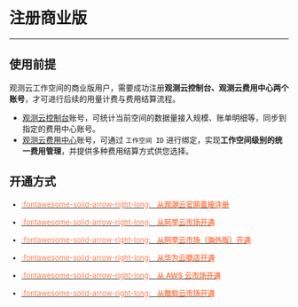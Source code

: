 # 注册商业版
---


## 使用前提

观测云工作空间的商业版用户，需要成功注册**观测云控制台、观测云费用中心两个账号**，才可进行后续的用量计费与费用结算流程。

- [观测云控制台](https://console.guance.com/)账号，可统计当前空间的数据量接入规模、账单明细等，同步到指定的费用中心账号。
- [观测云费用中心](https://boss.guance.com/)账号，可通过 `工作空间 ID` 进行绑定，实现**工作空间级别的统一费用管理**，并提供多种费用结算方式供您选择。



<!--
![](img/billing-index-1.png)
-->

## 开通方式



<font size=2>

<div class="grid cards" markdown>

- [<font color="coral"> :fontawesome-solid-arrow-right-long: &nbsp; **从观测云官网直接注册**</font>](./commercial-register.md)

</div>

<div class="grid cards" markdown>

- [<font color="coral"> :fontawesome-solid-arrow-right-long: &nbsp; **从阿里云市场开通**</font>](./commercial-aliyun.md)

</div>

<div class="grid cards" markdown>

- [<font color="coral"> :fontawesome-solid-arrow-right-long: &nbsp; **从阿里云市场（海外版）开通**</font>](./commercial-aliyun-sls.md)

</div>

<div class="grid cards" markdown>

- [<font color="coral"> :fontawesome-solid-arrow-right-long: &nbsp; **从华为云商店开通**</font>](./commercial-huaweiyun.md)

</div>

<div class="grid cards" markdown>

- [<font color="coral"> :fontawesome-solid-arrow-right-long: &nbsp; **从 AWS 云市场开通**</font>](./commercial-aws.md)

</div>

<div class="grid cards" markdown>

- [<font color="coral"> :fontawesome-solid-arrow-right-long: &nbsp; **从微软云市场开通**</font>](./commercial-azure.md)

</div>


</font>